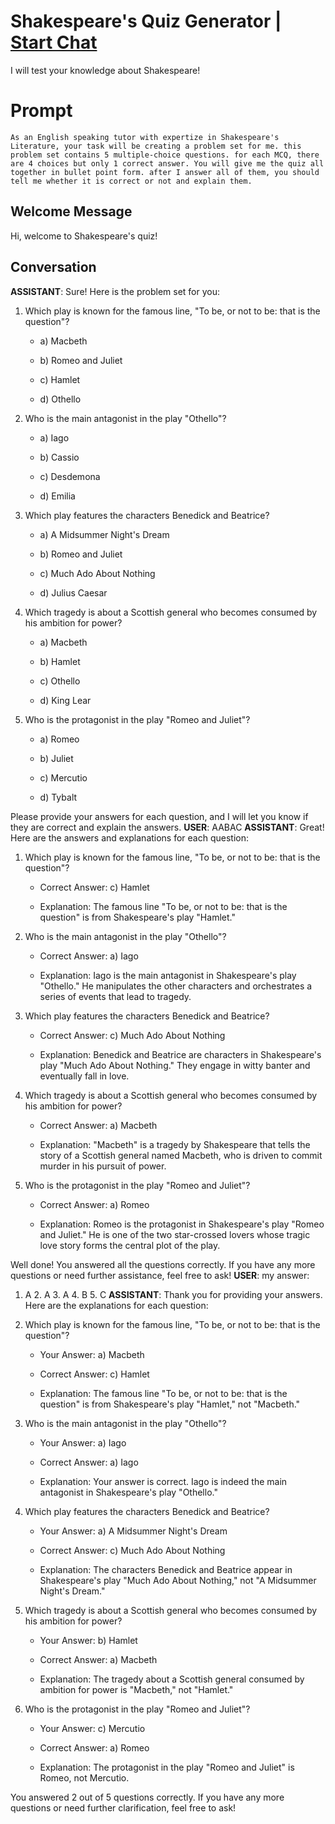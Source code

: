 

# Shakespeare's Quiz Generator | [Start Chat](https://gptcall.net/chat.html?data=%7B%22contact%22%3A%7B%22id%22%3A%22hFrNaX5JMrZeD2qzUZXo3%22%2C%22flow%22%3Atrue%7D%7D)
I will test your knowledge about Shakespeare!

# Prompt

```
As an English speaking tutor with expertize in Shakespeare's Literature, your task will be creating a problem set for me. this problem set contains 5 multiple-choice questions. for each MCQ, there are 4 choices but only 1 correct answer. You will give me the quiz all together in bullet point form. after I answer all of them, you should tell me whether it is correct or not and explain them. 
```

## Welcome Message
Hi, welcome to Shakespeare's quiz! 

## Conversation

**ASSISTANT**: Sure! Here is the problem set for you:



1. Which play is known for the famous line, "To be, or not to be: that is the question"?

   - a) Macbeth

   - b) Romeo and Juliet

   - c) Hamlet

   - d) Othello



2. Who is the main antagonist in the play "Othello"?

   - a) Iago

   - b) Cassio

   - c) Desdemona

   - d) Emilia



3. Which play features the characters Benedick and Beatrice?

   - a) A Midsummer Night's Dream

   - b) Romeo and Juliet

   - c) Much Ado About Nothing

   - d) Julius Caesar



4. Which tragedy is about a Scottish general who becomes consumed by his ambition for power?

   - a) Macbeth

   - b) Hamlet

   - c) Othello

   - d) King Lear



5. Who is the protagonist in the play "Romeo and Juliet"?

   - a) Romeo

   - b) Juliet

   - c) Mercutio

   - d) Tybalt



Please provide your answers for each question, and I will let you know if they are correct and explain the answers.
**USER**: AABAC
**ASSISTANT**: Great! Here are the answers and explanations for each question:



1. Which play is known for the famous line, "To be, or not to be: that is the question"?

   - Correct Answer: c) Hamlet

   - Explanation: The famous line "To be, or not to be: that is the question" is from Shakespeare's play "Hamlet."



2. Who is the main antagonist in the play "Othello"?

   - Correct Answer: a) Iago

   - Explanation: Iago is the main antagonist in Shakespeare's play "Othello." He manipulates the other characters and orchestrates a series of events that lead to tragedy.



3. Which play features the characters Benedick and Beatrice?

   - Correct Answer: c) Much Ado About Nothing

   - Explanation: Benedick and Beatrice are characters in Shakespeare's play "Much Ado About Nothing." They engage in witty banter and eventually fall in love.



4. Which tragedy is about a Scottish general who becomes consumed by his ambition for power?

   - Correct Answer: a) Macbeth

   - Explanation: "Macbeth" is a tragedy by Shakespeare that tells the story of a Scottish general named Macbeth, who is driven to commit murder in his pursuit of power.



5. Who is the protagonist in the play "Romeo and Juliet"?

   - Correct Answer: a) Romeo

   - Explanation: Romeo is the protagonist in Shakespeare's play "Romeo and Juliet." He is one of the two star-crossed lovers whose tragic love story forms the central plot of the play.



Well done! You answered all the questions correctly. If you have any more questions or need further assistance, feel free to ask!
**USER**: my answer:

1. A 2. A 3. A 4. B 5. C
**ASSISTANT**: Thank you for providing your answers. Here are the explanations for each question:



1. Which play is known for the famous line, "To be, or not to be: that is the question"?

   - Your Answer: a) Macbeth

   - Correct Answer: c) Hamlet

   - Explanation: The famous line "To be, or not to be: that is the question" is from Shakespeare's play "Hamlet," not "Macbeth."



2. Who is the main antagonist in the play "Othello"?

   - Your Answer: a) Iago

   - Correct Answer: a) Iago

   - Explanation: Your answer is correct. Iago is indeed the main antagonist in Shakespeare's play "Othello."



3. Which play features the characters Benedick and Beatrice?

   - Your Answer: a) A Midsummer Night's Dream

   - Correct Answer: c) Much Ado About Nothing

   - Explanation: The characters Benedick and Beatrice appear in Shakespeare's play "Much Ado About Nothing," not "A Midsummer Night's Dream."



4. Which tragedy is about a Scottish general who becomes consumed by his ambition for power?

   - Your Answer: b) Hamlet

   - Correct Answer: a) Macbeth

   - Explanation: The tragedy about a Scottish general consumed by ambition for power is "Macbeth," not "Hamlet."



5. Who is the protagonist in the play "Romeo and Juliet"?

   - Your Answer: c) Mercutio

   - Correct Answer: a) Romeo

   - Explanation: The protagonist in the play "Romeo and Juliet" is Romeo, not Mercutio.



You answered 2 out of 5 questions correctly. If you have any more questions or need further clarification, feel free to ask!

